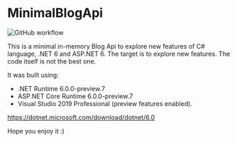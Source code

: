 # MinimalBlogApi

![GitHub workflow](https://github.com/felipeoriani/MinimalBlogApi/actions/workflows/dotnet.yml/badge.svg)

This is a minimal in-memory Blog Api to explore new features of C# language, .NET 6 and ASP.NET 6. The target is to explore new features. The code itself is not the best one.

It was built using:
- .NET Runtime 6.0.0-preview.7
- ASP.NET Core Runtime 6.0.0-preview.7
- Visual Studio 2019 Professional (preview features enabled).

https://dotnet.microsoft.com/download/dotnet/6.0

 Hope you enjoy it :)
